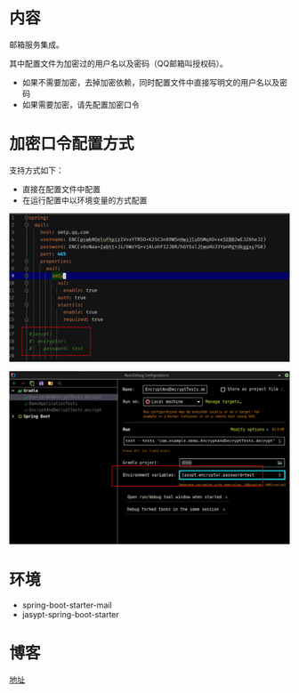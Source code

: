 # 内容

邮箱服务集成。

其中配置文件为加密过的用户名以及密码（QQ邮箱叫授权码）。

- 如果不需要加密，去掉加密依赖，同时配置文件中直接写明文的用户名以及密码
- 如果需要加密，请先配置加密口令

# 加密口令配置方式

支持方式如下：

- 直接在配置文件中配置
- 在运行配置中以环境变量的方式配置

![](./pic/1.png)

![](./pic/2.png)

# 环境

- spring-boot-starter-mail
- jasypt-spring-boot-starter

# 博客

[地址](https://blog.csdn.net/qq_27525611/article/details/108668153)
